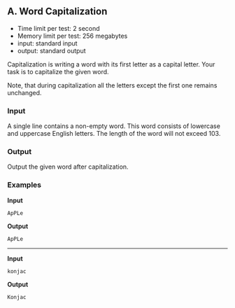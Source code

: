 ## A. Word Capitalization

* Time limit per test: 2 second
* Memory limit per test: 256 megabytes
* input: standard input
* output: standard output

Capitalization is writing a word with its first letter as a capital letter. Your task is to capitalize the given word.

Note, that during capitalization all the letters except the first one remains unchanged.

### Input
A single line contains a non-empty word. This word consists of lowercase and uppercase English letters. The length of the word will not exceed 103.

### Output
Output the given word after capitalization.

### Examples

**Input**
```
ApPLe
```

**Output**
```
ApPLe
```

---

**Input**
```
konjac
```

**Output**
```
Konjac
```
